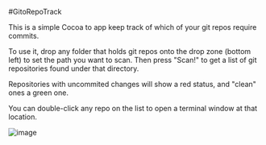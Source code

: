 #GitoRepoTrack

This is a simple Cocoa to app keep track of which of your git repos require commits. 

To use it, drop any folder that holds git repos onto the drop zone (bottom left) to set the path you want to scan. Then press "Scan!" to get a list of git repositories found under that directory. 

Repositories with uncommited changes will show a red status, and "clean" ones a green one. 

You can double-click any repo on the list to open a terminal window at that location.

![image](http://farm9.staticflickr.com/8055/8421274469_e7eaca1cdb_z.jpg)
